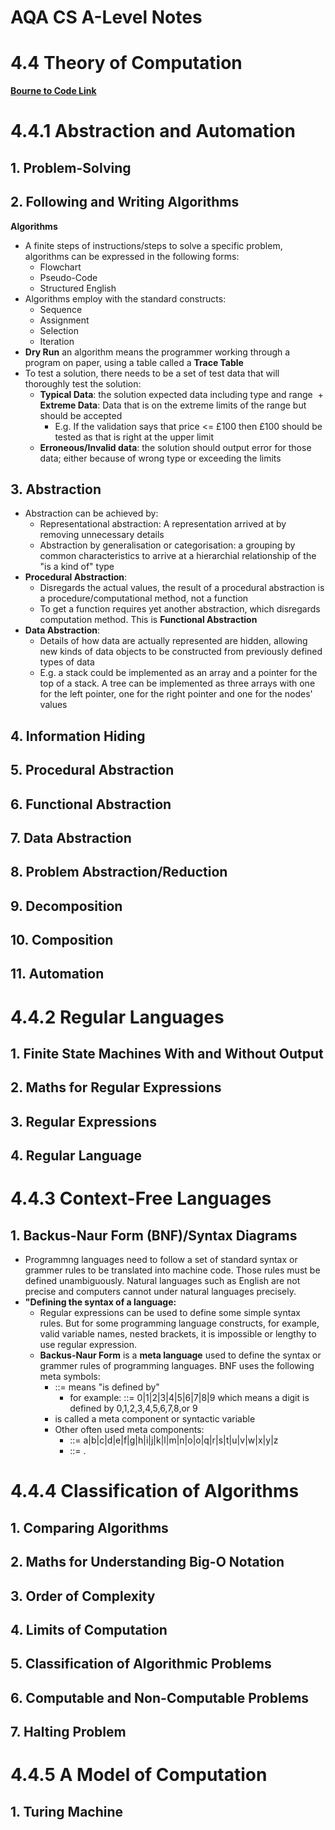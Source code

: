 # AQA CS A-Level Notes

# 4.4 Theory of Computation

**[Bourne to Code Link](https://bournetocode.com/projects/AQA_A_Theory/pages/4-4.html)**

# 4.4.1 Abstraction and Automation
## 1. Problem-Solving
## 2. Following and Writing Algorithms
**Algorithms**
+ A finite steps of instructions/steps to solve a specific problem, algorithms can be expressed in the following forms:
  + Flowchart
  + Pseudo-Code
  + Structured English
+ Algorithms employ with the standard constructs:
  + Sequence
  + Assignment
  + Selection
  + Iteration
+ **Dry Run** an algorithm means the programmer working through a program on paper, using a table called a **Trace Table**
+ To test a solution, there needs to be a set of test data that will thoroughly test the solution:
  + **Typical Data**: the solution expected data including type and range
  + **Extreme Data**: Data that is on the extreme limits of the range but should be accepted
    + E.g. If the validation says that price <= £100 then £100 should be tested as that is right at the upper limit
  + **Erroneous/Invalid data**: the solution should output error for those data; either because of wrong type or exceeding the limits
  
## 3. Abstraction
+ Abstraction can be achieved by:
  + Representational abstraction: A representation arrived at by removing unnecessary details
  + Abstraction by generalisation or categorisation: a grouping by common characteristics to arrive at a hierarchial relationship of the "is a kind of" type
+ **Procedural Abstraction**:
  + Disregards the actual values, the result of a procedural abstraction is a procedure/computational method, not a function
  + To get a function requires yet another abstraction, which disregards computation method. This is **Functional Abstraction**
+ **Data Abstraction**:
  + Details of how data are actually represented are hidden, allowing new kinds of data objects to be constructed from previously defined types of data
  + E.g. a stack could be implemented as an array and a pointer for the top of a stack. A tree can be implemented as three arrays with one for the left pointer, one for the right pointer and one for the nodes' values

## 4. Information Hiding
## 5. Procedural Abstraction
## 6. Functional Abstraction
## 7. Data Abstraction
## 8. Problem Abstraction/Reduction
## 9. Decomposition
## 10. Composition
## 11. Automation

# 4.4.2 Regular Languages
## 1. Finite State Machines With and Without Output
## 2. Maths for Regular Expressions
## 3. Regular Expressions
## 4. Regular Language

# 4.4.3 Context-Free Languages
## 1. Backus-Naur Form (BNF)/Syntax Diagrams
+ Programmng languages need to follow a set of standard syntax or grammer rules to be translated into machine code. Those rules must be defined unambiguously. Natural languages such as English are not precise and computers cannot under natural languages precisely.
+ **"Defining the syntax of a language:**
  + Regular expressions can be used to define some simple syntax rules. But for some programming language constructs, for example, valid variable names, nested brackets, it is impossible or lengthy to use regular expression.
  + **Backus-Naur Form** is a **meta language** used to define the syntax or grammer rules of programming languages. BNF uses the following meta symbols:
    + ::= means "is defined by"
      + for example: <digit> ::= 0|1|2|3|4|5|6|7|8|9 which means a digit is defined by 0,1,2,3,4,5,6,7,8,or 9
    + **<digit>** is called a meta component or syntactic variable
    + Other often used meta components:
      + <letter> ::= a|b|c|d|e|f|g|h|i|j|k|l|m|n|o|o|q|r|s|t|u|v|w|x|y|z
      + <point>::= .
      
      
# 4.4.4 Classification of Algorithms
## 1. Comparing Algorithms
## 2. Maths for Understanding Big-O Notation
## 3. Order of Complexity
## 4. Limits of Computation
## 5. Classification of Algorithmic Problems
## 6. Computable and Non-Computable Problems
## 7. Halting Problem

# 4.4.5 A Model of Computation
## 1. Turing Machine
